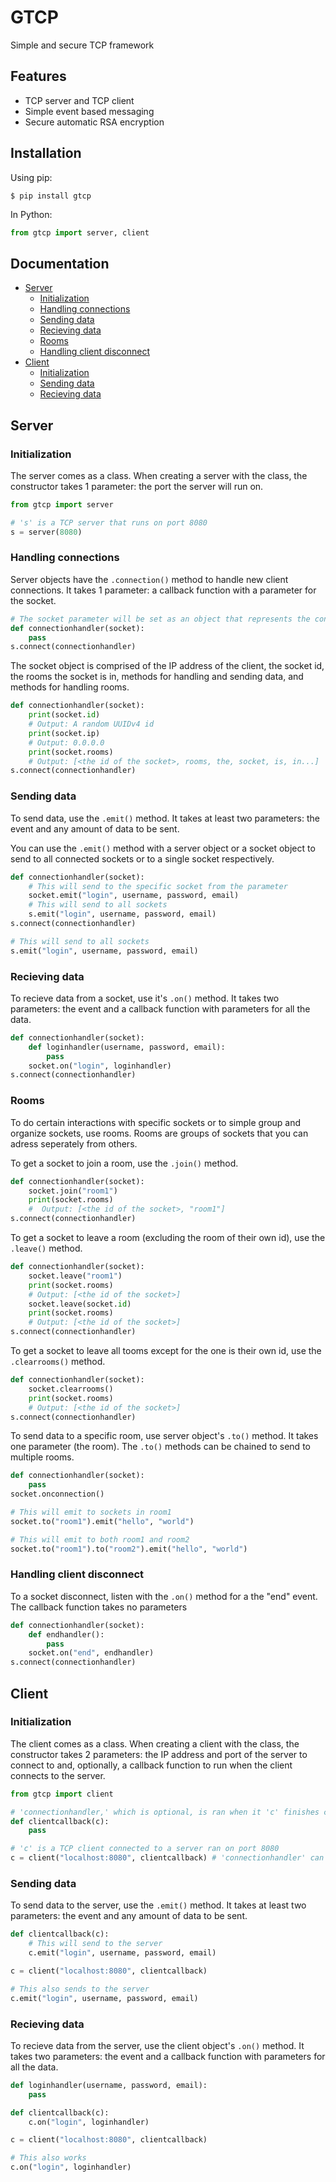 # GTCP
Simple and secure TCP framework

## Features
- TCP server and TCP client
- Simple event based messaging
- Secure automatic RSA encryption

## Installation
Using pip:
```shell
$ pip install gtcp
```
In Python:
```python
from gtcp import server, client
```
## Documentation
- [Server](#server)
  - [Initialization](#initialization)
  - [Handling connections](#handling-connections)
  - [Sending data](#sending-data)
  - [Recieving data](#recieving-data)
  - [Rooms](#rooms)
  - [Handling client disconnect](#handling-client-disconnect)
- [Client](#client)
  - [Initialization](#initialization-1)
  - [Sending data](#sending-data-1)
  - [Recieving data](#recieving-data-1)

## Server
### Initialization
The server comes as a class. When creating a server with the class, the constructor takes 1 parameter: the port the server will run on.
```python
from gtcp import server

# 's' is a TCP server that runs on port 8080
s = server(8080)
```

### Handling connections
Server objects have the ```.connection()``` method to handle new client connections. It takes 1 parameter: a callback function with a parameter for the socket.
```python
# The socket parameter will be set as an object that represents the connection
def connectionhandler(socket):
    pass
s.connect(connectionhandler)
```
The socket object is comprised of the IP address of the client, the socket id, the rooms the socket is in, methods for handling and sending data, and methods for handling rooms.
```python
def connectionhandler(socket):
    print(socket.id)
    # Output: A random UUIDv4 id
    print(socket.ip)
    # Output: 0.0.0.0
    print(socket.rooms)
    # Output: [<the id of the socket>, rooms, the, socket, is, in...]
s.connect(connectionhandler)
```

### Sending data
To send data, use the ```.emit()``` method. It takes at least two parameters: the event and any amount of data to be sent.

You can use the ```.emit()``` method with a server object or a socket object to send to all connected sockets or to a single socket respectively.
```python
def connectionhandler(socket):
    # This will send to the specific socket from the parameter
    socket.emit("login", username, password, email)
    # This will send to all sockets
    s.emit("login", username, password, email)
s.connect(connectionhandler)

# This will send to all sockets
s.emit("login", username, password, email)
```

### Recieving data
To recieve data from a socket, use it's ```.on()``` method. It takes two parameters: the event and a callback function with parameters for all the data.
```python
def connectionhandler(socket):
    def loginhandler(username, password, email):
        pass
    socket.on("login", loginhandler)
s.connect(connectionhandler)
```

### Rooms
To do certain interactions with specific sockets or to simple group and organize sockets, use rooms. Rooms are groups of sockets that you can adress seperately from others.

To get a socket to join a room, use the ```.join()``` method.
```python
def connectionhandler(socket):
    socket.join("room1")
    print(socket.rooms)
    #  Output: [<the id of the socket>, "room1"]
s.connect(connectionhandler)
```

To get a socket to leave a room (excluding the room of their own id), use the ```.leave()``` method.
```python
def connectionhandler(socket):
    socket.leave("room1")
    print(socket.rooms)
    # Output: [<the id of the socket>]
    socket.leave(socket.id)
    print(socket.rooms)
    # Output: [<the id of the socket>]
s.connect(connectionhandler)
```

To get a socket to leave all tooms except for the one is their own id, use the ```.clearrooms()``` method.
```python
def connectionhandler(socket):
    socket.clearrooms()
    print(socket.rooms)
    # Output: [<the id of the socket>]
s.connect(connectionhandler)
```

To send data to a specific room, use server object's ```.to()``` method. It takes one parameter (the room). The ```.to()``` methods can be chained to send to multiple rooms.
```python
def connectionhandler(socket):
    pass
socket.onconnection()

# This will emit to sockets in room1
socket.to("room1").emit("hello", "world")

# This will emit to both room1 and room2
socket.to("room1").to("room2").emit("hello", "world")
```

### Handling client disconnect
To a socket disconnect, listen with the ```.on()``` method for a the "end" event. The callback function takes no parameters
```python
def connectionhandler(socket):
    def endhandler():
        pass
    socket.on("end", endhandler)
s.connect(connectionhandler)
```

## Client
### Initialization
The client comes as a class. When creating a client with the class, the constructor takes 2 parameters: the IP address and port of the server to connect to and, optionally, a callback function to run when the client connects to the server.
```python
from gtcp import client

# 'connectionhandler,' which is optional, is ran when it 'c' finishes connecting to the server
def clientcallback(c):
    pass

# 'c' is a TCP client connected to a server ran on port 8080 
c = client("localhost:8080", clientcallback) # 'connectionhandler' can be omitted as a parameter
```

### Sending data
To send data to the server, use the ```.emit()``` method. It takes at least two parameters: the event and any amount of data to be sent.
```python
def clientcallback(c):
    # This will send to the server
    c.emit("login", username, password, email)

c = client("localhost:8080", clientcallback)

# This also sends to the server
c.emit("login", username, password, email)
```

### Recieving data
To recieve data from the server, use the client object's ```.on()``` method. It takes two parameters: the event and a callback function with parameters for all the data.
```python
def loginhandler(username, password, email):
    pass

def clientcallback(c):
    c.on("login", loginhandler)

c = client("localhost:8080", clientcallback)

# This also works
c.on("login", loginhandler)
```